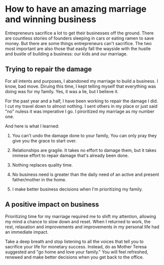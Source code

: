 # How to have an amazing marriage and winning business

Entrepreneurs sacrifice a lot to get their businesses off the ground. There are countless stories of founders sleeping in cars or eating ramen to save money. But there are some things entrepreneurs can't sacrifice. The two most important are also those that easily fall the wayside with the hustle and bustle of building a business: our kids and our marriage.

## Trying to repair the damage

For all intents and purposes, I abandoned my marriage to build a business. I know, bad move. Diruing this time, I kept telling myself that everything was doing was for my family. Yes, it was a lie, but I believe it.

For the past year and a half, I have been working to repair the damage I did. I cut my travel down to almost nothing. I sent others in my place or just said "no" nuless it was imperative I go. I piroritized my marriage as my number one.

And here is what I learned:

1. You can't undo the damage done to your family, You can only pray they give you the grace to start over.

2. Relationships are gragile. It takes no effort to damage them, but it takes immese effort  to repair damage that's already been done.

3. Nothing replaces quality time. 

4. No business need is greater than the daily need of an active and present father/mother in the home.

5. I make better business decisions when I'm prioritizing my family.

## A positive impact on business

Prioritizing time for my marriage required me to shift my attention, allowing my mind a chance to slow down and reset. When I returned to work, the rest, relaxation and improvements and improvements in my personal life had an immediate impact.

Take a deep breath and stop listening to all the voices that tell you to sacrifice your life for monetary success. Instead, do as Mother Teresa suggested and "go home and love your family." You will feel refreshed, renewed and make better decisions when you get back to the office.

